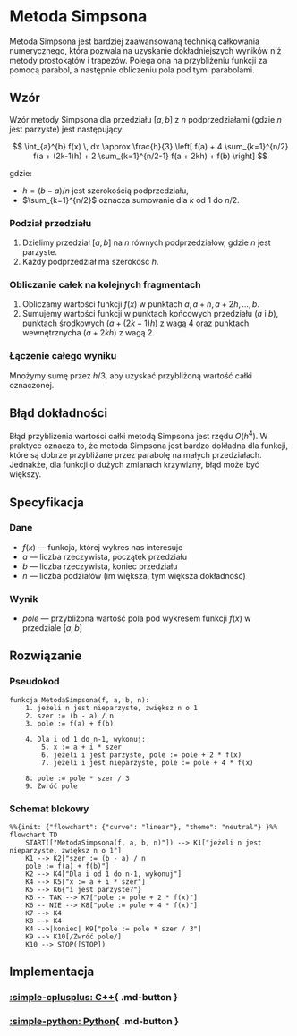 # Metoda Simpsona

Metoda Simpsona jest bardziej zaawansowaną techniką całkowania numerycznego, która pozwala na uzyskanie dokładniejszych wyników niż metody prostokątów i trapezów. Polega ona na przybliżeniu funkcji za pomocą parabol, a następnie obliczeniu pola pod tymi parabolami.

## Wzór

Wzór metody Simpsona dla przedziału $[a, b]$ z $n$ podprzedziałami (gdzie $n$ jest parzyste) jest następujący:

$$
\int_{a}^{b} f(x) \, dx \approx \frac{h}{3} \left[ f(a) + 4 \sum_{k=1}^{n/2} f(a + (2k-1)h) + 2 \sum_{k=1}^{n/2-1} f(a + 2kh) + f(b) \right]
$$

gdzie:

- $h = (b - a) / n$ jest szerokością podprzedziału,
- $\sum_{k=1}^{n/2}$ oznacza sumowanie dla $k$ od $1$ do $n/2$.

### Podział przedziału

1. Dzielimy przedział $[a, b]$ na $n$ równych podprzedziałów, gdzie $n$ jest parzyste.
2. Każdy podprzedział ma szerokość $h$.

### Obliczanie całek na kolejnych fragmentach

1. Obliczamy wartości funkcji $f(x)$ w punktach $a, a + h, a + 2h, \dots, b$.
2. Sumujemy wartości funkcji w punktach końcowych przedziału ($a$ i $b$), punktach środkowych ($a + (2k-1)h$) z wagą $4$ oraz punktach wewnętrznycha ($a+2kh$) z wagą $2$.

### Łączenie całego wyniku

Mnożymy sumę przez $h/3$, aby uzyskać przybliżoną wartość całki oznaczonej.

## Błąd dokładności

Błąd przybliżenia wartości całki metodą Simpsona jest rzędu $O(h^4)$. W praktyce oznacza to, że metoda Simpsona jest bardzo dokładna dla funkcji, które są dobrze przybliżane przez parabolę na małych przedziałach. Jednakże, dla funkcji o dużych zmianach krzywizny, błąd może być większy.

## Specyfikacja

### Dane

* $f(x)$ — funkcja, której wykres nas interesuje
* $a$ — liczba rzeczywista, początek przedziału
* $b$ — liczba rzeczywista, koniec przedziału
* $n$ — liczba podziałów (im większa, tym większa dokładność)

### Wynik

* $pole$ — przybliżona wartość pola pod wykresem funkcji $f(x)$ w przedziale $[a,b]$

## Rozwiązanie

### Pseudokod

```
funkcja MetodaSimpsona(f, a, b, n):
    1. jeżeli n jest nieparzyste, zwiększ n o 1
    2. szer := (b - a) / n
    3. pole := f(a) + f(b)
    
    4. Dla i od 1 do n-1, wykonuj:
        5. x := a + i * szer
        6. jeżeli i jest parzyste, pole := pole + 2 * f(x)
        7. jeżeli i jest nieparzyste, pole := pole + 4 * f(x)
        
    8. pole := pole * szer / 3
    9. Zwróć pole
```

### Schemat blokowy

```mermaid
%%{init: {"flowchart": {"curve": "linear"}, "theme": "neutral"} }%%
flowchart TD
    START(["MetodaSimpsona(f, a, b, n)"]) --> K1["jeżeli n jest nieparzyste, zwiększ n o 1"]
    K1 --> K2["szer := (b - a) / n
    pole := f(a) + f(b)"]
    K2 --> K4["Dla i od 1 do n-1, wykonuj"]
    K4 --> K5["x := a + i * szer"]
    K5 --> K6{"i jest parzyste?"}
    K6 -- TAK --> K7["pole := pole + 2 * f(x)"]
    K6 -- NIE --> K8["pole := pole + 4 * f(x)"]
    K7 --> K4
    K8 --> K4
    K4 -->|koniec| K9["pole := pole * szer / 3"]
    K9 --> K10[/Zwróć pole/]
    K10 --> STOP([STOP])
```

## Implementacja

### [:simple-cplusplus: C++](../../programming/c++/algorithms/numerical-methods/simpson-integration.md){ .md-button }

### [:simple-python: Python](../../programming/python/algorithms/numerical-methods/simpson-integration.md){ .md-button }
